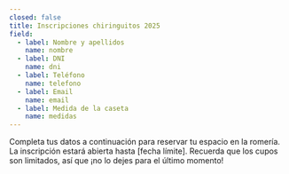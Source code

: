 ```yaml
---
closed: false
title: Inscripciones chiringuitos 2025
field:
  - label: Nombre y apellidos
    name: nombre
  - label: DNI
    name: dni
  - label: Teléfono
    name: telefono
  - label: Email
    name: email
  - label: Medida de la caseta
    name: medidas
---
```


Completa tus datos a continuación para reservar tu espacio en la romería. La inscripción estará abierta hasta \[fecha límite]. Recuerda que los cupos son limitados, así que ¡no lo dejes para el último momento!
